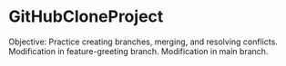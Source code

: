 # GitHubCloneProject
Objective: Practice creating branches, merging, and resolving conflicts.
M o d i f i c a t i o n   i n   f e a t u r e - g r e e t i n g   b r a n c h .  
 Modification in main branch.

